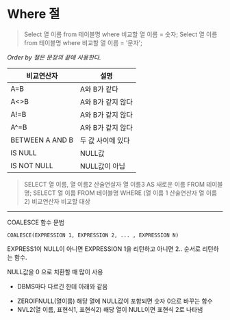 # Where 절

> Select 열 이름 from 테이블명 where 비교할 열 이름 = 숫자;
> Select 열 이름 from 테이블명 where 비교할 열 이름 = '문자';

*Order by 절은 문장의 끝에 사용한다.*

비교연산자 | 설명
----- | ----
A=B | A와 B가 같다
A<>B | A와 B가 같지 않다
A!=B | A와 B가 같지 않다
A^=B | A와 B가 같지 않다
BETWEEN A AND B | 두 값 사이에 있다
IS NULL | NULL값
IS NOT NULL | NULL값이 아님

> SELECT 열 이름, 열 이름2 산술연살자 열 이름3 AS 새로운 이름 FROM 테이블명;
> SELECT 열 이름 FROM 테이블명 WHERE (열 이름 1 산술연산자 열 이름2) 비교연산자 비교할 대상

---
COALESCE 함수 문법

`COALESCE(EXPRESSION 1, EXPRESSION 2, ... , EXPRESSION N)`

EXPRESS1이 NULL이 아니면 EXPRESSION 1을 리턴하고 아니면 2.. 순서로 리턴하는 함수.

NULL값을 0 으로 치환할 때 많이 사용

* DBMS마다 다르긴 한데 아래와 같음 

- ZEROIFNULL(열이름) 해당 열에 NULL값이 포함되면 숫자 0으로 바꾸는 함수
- NVL2(열 이름, 표현식1, 표현식2) 해당 열이 NULL이면 표현식 2로 나타냄
